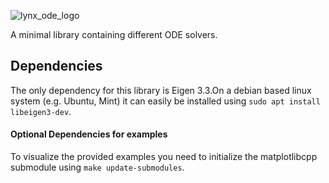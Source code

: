 
![lynx_ode_logo](https://github.com/manumerous/lynx-ode/assets/18735094/d2e58833-0f8e-4f13-a4f7-39ae9577021f)

A minimal library containing different ODE solvers. 

## Dependencies

The only dependency for this library is Eigen 3.3.On a debian based linux system (e.g. Ubuntu, Mint) it can easily be installed using `sudo apt install libeigen3-dev`.

#### Optional Dependencies for examples
To visualize the provided examples you need to initialize the matplotlibcpp submodule using `make update-submodules`. 
